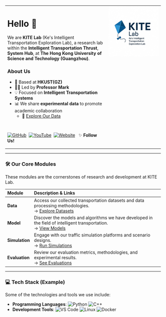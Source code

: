 <table>
<tr>
<td valign="top">

# Hello 👋

We are **KITE Lab** (Ke's Intelligent Transportation Exploration Lab), a research lab within the **Intelligent Transportation Thrust**, **System Hub**, at **The Hong Kong University of Science and Technology (Guangzhou)**.

### About Us

- 📍 Based at **HKUST(GZ)**
- 👨‍🏫 Led by **Professor Mark**
- 💡 Focused on **Intelligent Transportation Systems**
- 📊 We share **experimental data** to promote academic collaboration
  - 🔗 [Explore Our Data](#)

<br/>

<a href="#" title="GitHub"><img src="https://img.shields.io/badge/GitHub--black.svg?style=for-the-badge&logo=github&logoColor=white" alt="GitHub"></a>&nbsp;
<a href="#" title="YouTube"><img src="https://img.shields.io/badge/YouTube-FF0000?style=for-the-badge&logo=youtube&logoColor=white" alt="YouTube"></a>&nbsp;
<a href="#" title="Website"><img src="https://img.shields.io/badge/Website-000000?style=for-the-badge&logo=internetexplorer&logoColor=white" alt="Website"></a>
&nbsp;&nbsp;✨ **Follow Us!**

</td>
<td width="35%" align="center" valign="top">
  <img src="../kite lab.jpg" alt="KITE Lab Logo" width="250"/>
</td>
</tr>
</table>

---

### 🛠️ Our Core Modules

These modules are the cornerstones of research and development at KITE Lab.

| Module | Description & Links |
| :--- | :---------- |
| **Data** | Access our collected transportation datasets and data processing methodologies.<br> &rarr; [Explore Datasets](#) |
| **Model** | Discover the models and algorithms we have developed in the field of intelligent transportation.<br> &rarr; [View Models](#) |
| **Simulation** | Engage with our traffic simulation platforms and scenario designs.<br> &rarr; [Run Simulations](#) |
| **Evaluation** | Review our evaluation metrics, methodologies, and experimental results.<br> &rarr; [See Evaluations](#) |

---

### 💻 Tech Stack (Example)

Some of the technologies and tools we use include:

-   **Programming Languages**: 
    <img src="https://img.shields.io/badge/Python-3776AB?style=for-the-badge&logo=python&logoColor=white" alt="Python">
    <img src="https://img.shields.io/badge/C%2B%2B-00599C?style=for-the-badge&logo=c%2B%2B&logoColor=white" alt="C++">
-   **Development Tools**: 
    <img src="https://img.shields.io/badge/VS%20Code-007ACC?style=for-the-badge&logo=visualstudiocode&logoColor=white" alt="VS Code">
    <img src="https://img.shields.io/badge/Linux-FCC624?style=for-the-badge&logo=linux&logoColor=black" alt="Linux">
    <img src="https://img.shields.io/badge/Docker-2496ED?style=for-the-badge&logo=docker&logoColor=white" alt="Docker">
